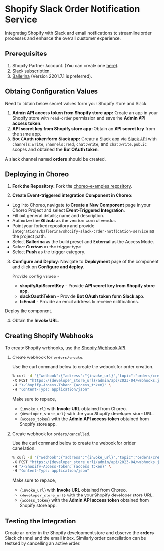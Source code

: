# Shopify Slack Order Notification Service

Integrating Shopify with Slack and email notifications to streamline order processes and enhance the overall customer experience.

## Prerequisites

1. Shopify Partner Account. (You can create one [here](https://www.shopify.com/partners)).
2. [Slack](https://slack.com/) subscription.
3. [Ballerina](https://ballerina.io/) (Version 2201.7.1 is preferred).

## Obtaing Configuration Values
Need to obtain below secret values form your Shopify store and Slack.

1. **Admin API access token from Shopify store app:** Create an app in your Shopify store with `read-order` permission and save the  **Admin API access token**.
2. **API secret key from Shopify store app:** Obtain an **API secret key** from the same app.
3. **Bot OAuth token form Slack app:** Create a Slack app via [Slack API](https://api.slack.com/) with `channels:write`, `channels:read`, `chat:write`, and `chat:write.public` scopes and obtained the **Bot OAuth token**.

A slack channel named **orders** should be created.

## Deploying in Choreo

1. **Fork the Repository:** Fork the [choreo-examples repository](https://github.com/wso2/choreo-examples.git).

2. **Create Event-triggered integration Component in Choreo:** 
- Log into Choreo, navigate to **Create a New Component** page in your Choreo Project and select **Event-Triggered Integration**.
- Fill out general details; name and description.
- Authorize the **Github** as the vesrion control vendor.
- Point your forked repository and provide `integrations/ballerina/shopify-slack-order-notfication-service` as the project path.
- Select **Ballerina** as the build preset and **External** as the Access Mode.
- Select **Custom** as the trigger type.
- Select **Push** as the trigger category.

3. **Configure and Deploy**:
Navigate to **Deployment** page of the component and click on **Configure and deploy**.

    Provide config values -
    - **shopifyApiSecretKey** - Provide **API secret key from Shopify store app**.
    - **slackOauthToken** - Provide **Bot OAuth token form Slack app**.
    - **toEmail** - Provide an email address to receive notifications.

Deploy the component.

4. Obtain the **Invoke URL**.

## Creating Shopify Webhooks

To create Shopify webhooks, use the [Shopify Webhook API](https://shopify.dev/docs/api/admin-rest/2023-04/resources/webhook#post-webhooks).

1. Create webhook for `orders/create`.
    
    Use the curl command below to create the webook for order creation.
    ```bash
    % curl -d '{"webhook":{"address":"{invoke_url}","topic":"orders/create","format":"json"}}' \
    -X POST "https://{developer_store_url}/admin/api/2023-04/webhooks.json" \
    -H "X-Shopify-Access-Token: {access_token}" \
    -H "Content-Type: application/json"
    ```
    Make sure to replace,
    -  `{invoke_url}` with **Invoke URL** obtained from Choreo. 
    - `{developer_store_url}` with the your Shopify developer store URL.
    - `{access_token}` with the **Admin API access token** obtained from Shopify store app.



2. Create webhook for `orders/cancelled`.
    
    Use the curl command below to create the webook for orider canellation.
    ```bash
    % curl -d '{"webhook":{"address":"{invoke_url}","topic":"orders/create","format":"json"}}' \
    -X POST "https://{developer_store_url}/admin/api/2023-04/webhooks.json" \
    -H "X-Shopify-Access-Token: {access_token}" \
    -H "Content-Type: application/json"
    ```
    Make sure to replace,
    -  `{invoke_url}` with **Invoke URL** obtained from Choreo. 
    - `{developer_store_url}` with the your Shopify developer store URL.
    - `{access_token}` with the **Admin API access token** obtained from Shopify store app.

## Testing the Integration

Create an order in the Shopify development store and observe the **orders** Slack channel and the email inbox. Similarly order cancellation can be testsed by cancelling an active order.
